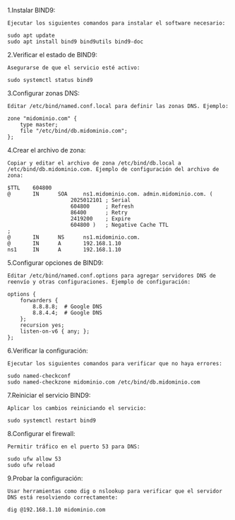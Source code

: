 1.Instalar BIND9:

    Ejecutar los siguientes comandos para instalar el software necesario:

    sudo apt update
    sudo apt install bind9 bind9utils bind9-doc

2.Verificar el estado de BIND9:

    Asegurarse de que el servicio esté activo:

    sudo systemctl status bind9

3.Configurar zonas DNS:

    Editar /etc/bind/named.conf.local para definir las zonas DNS. Ejemplo:

    zone "midominio.com" {
        type master;
        file "/etc/bind/db.midominio.com";
    };

4.Crear el archivo de zona:

    Copiar y editar el archivo de zona /etc/bind/db.local a /etc/bind/db.midominio.com. Ejemplo de configuración del archivo de zona:

    $TTL    604800
    @       IN      SOA     ns1.midominio.com. admin.midominio.com. (
                        2025012101 ; Serial
                        604800     ; Refresh
                        86400      ; Retry
                        2419200    ; Expire
                        604800 )   ; Negative Cache TTL
    ;
    @       IN      NS      ns1.midominio.com.
    @       IN      A       192.168.1.10
    ns1     IN      A       192.168.1.10

5.Configurar opciones de BIND9:

    Editar /etc/bind/named.conf.options para agregar servidores DNS de reenvío y otras configuraciones. Ejemplo de configuración:

    options {
        forwarders {
            8.8.8.8;  # Google DNS
            8.8.4.4;  # Google DNS
        };
        recursion yes;
        listen-on-v6 { any; };
    };

6.Verificar la configuración:

    Ejecutar los siguientes comandos para verificar que no haya errores:

    sudo named-checkconf
    sudo named-checkzone midominio.com /etc/bind/db.midominio.com

7.Reiniciar el servicio BIND9:

    Aplicar los cambios reiniciando el servicio:

    sudo systemctl restart bind9

8.Configurar el firewall:

    Permitir tráfico en el puerto 53 para DNS:

    sudo ufw allow 53
    sudo ufw reload

9.Probar la configuración:

    Usar herramientas como dig o nslookup para verificar que el servidor DNS está resolviendo correctamente:

    dig @192.168.1.10 midominio.com

